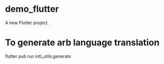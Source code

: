 # demo_flutter

A new Flutter project.

# To generate arb language translation

flutter pub run intl_utils:generate

